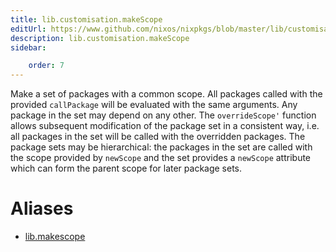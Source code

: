 ```yaml
---
title: lib.customisation.makeScope
editUrl: https://www.github.com/nixos/nixpkgs/blob/master/lib/customisation.nix#L279C15
description: lib.customisation.makeScope
sidebar:

    order: 7
---
```


Make a set of packages with a common scope. All packages called
with the provided `callPackage` will be evaluated with the same
arguments. Any package in the set may depend on any other. The
`overrideScope'` function allows subsequent modification of the package
set in a consistent way, i.e. all packages in the set will be
called with the overridden packages. The package sets may be
hierarchical: the packages in the set are called with the scope
provided by `newScope` and the set provides a `newScope` attribute
which can form the parent scope for later package sets.


# Aliases

- [lib.makescope](/nix-doc-comments/reference/lib/lib-makescope)


